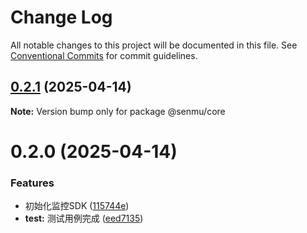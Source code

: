 # Change Log

All notable changes to this project will be documented in this file.
See [Conventional Commits](https://conventionalcommits.org) for commit guidelines.

## [0.2.1](https://github.com/senmu-a/web-moniter/compare/@senmu/core@0.2.0...@senmu/core@0.2.1) (2025-04-14)

**Note:** Version bump only for package @senmu/core





# 0.2.0 (2025-04-14)


### Features

* 初始化监控SDK ([115744e](https://github.com/senmu-a/web-moniter/commit/115744e4dd1f467988a5ee09ce43c8c602816870))
* **test:** 测试用例完成 ([eed7135](https://github.com/senmu-a/web-moniter/commit/eed7135232a7f9e0b503b4d2c84d57b7b2323ffe))
